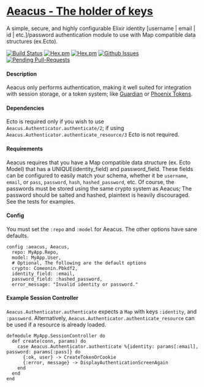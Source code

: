 [Aeacus - The holder of keys](https://en.wikipedia.org/wiki/Aeacus)
======

A simple, secure, and highly configurable Elixir identity [username | email | id | etc.]/password authentication module to use with Map compatible data structures (ex.Ecto).

[![Build Status](https://travis-ci.org/zmoshansky/aeacus.svg)](https://travis-ci.org/zmoshansky/aeacus) [![Hex.pm](http://img.shields.io/hexpm/v/aeacus.svg)](https://hex.pm/packages/aeacus) [![Hex.pm](http://img.shields.io/hexpm/dt/aeacus.svg)](https://hex.pm/packages/aeacus) [![Github Issues](http://githubbadges.herokuapp.com/zmoshansky/aeacus/issues.svg)](https://github.com/zmoshansky/aeacus/issues) [![Pending Pull-Requests](http://githubbadges.herokuapp.com/zmoshansky/aeacus/pulls.svg)](https://github.com/zmoshansky/aeacus/pulls)

#### Description ####
Aeacus only performs authentication, making it well suited for integration with session storage, or a token system; like [Guardian](https://github.com/hassox/guardian) or [Phoenix Tokens](http://hexdocs.pm/phoenix/Phoenix.Token.html).

#### Dependencies ####
Ecto is required only if you wish to use `Aeacus.Authenticator.authenticate/2`; if using `Aeacus.Authenticator.authenticate_resource/3` Ecto is not required.

#### Requirements ####
Aeacus requires that you have a Map compatible data structure (ex. Ecto Model) that has a UNIQUE(identity_field) and password_field. These fields can be configured to easily match your schema, whether it be `username`, `email`, or `pass`, `password`, `hash`, `hashed_password`, etc. Of course, the passwords must be stored using the same crypto system as Aeacus; The password should be salted and hashed, plaintext is heavily discouraged. See the tests for examples.

#### Config ####
You must set the `:repo` and `:model` for Aeacus. The other options have sane defaults.

```
config :aeacus, Aeacus,
  repo: MyApp.Repo,
  model: MyApp.User,
  # Optional, The following are the default options
  crypto: Comeonin.Pbkdf2,
  identity_field: :email,
  password_field: :hashed_password,
  error_message: "Invalid identity or password."
```

#### Example Session Controller ####
`Aeacus.Authenticator.authenticate` expects a `Map` with keys `:identity`, and `:password`. Alternatively, `Aeacus.Authenticator.authenticate_resource` can be used if a resource is already loaded.

```
defmodule MyApp.SessionController do
  def create(conn, params) do
    case Aeacus.Authenticator.authenticate %{identity: params[:email], password: params[:pass]} do
      {:ok, user} -> CreateTokenOrCookie
      {:error, message} -> DisplayAuthenticationScreenAgain
    end
  end
end
```
